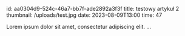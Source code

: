 
id: aa0304d9-524c-46a7-bb7f-ade2892a3f3f
title: testowy artykuł 2
thumbnail: /uploads/test.jpg
date: 2023-08-09T13:00
time: 47

Lorem ipsum dolor sit amet, consectetur adipiscing elit. ...
